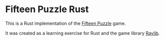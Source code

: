 # Fifteen Puzzle Rust
This is a Rust implementation of the [Fifteen Puzzle](https://en.wikipedia.org/wiki/15_puzzle) game.

It was created as a learning exercise for Rust and the game library [Raylib](https://www.raylib.com/).
